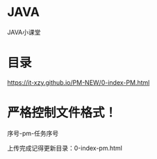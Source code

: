 # JAVA
JAVA小课堂

# 目录
https://it-xzy.github.io/PM-NEW/0-index-PM.html

# 严格控制文件格式！
序号-pm-任务序号

上传完成记得更新目录：0-index-pm.html
